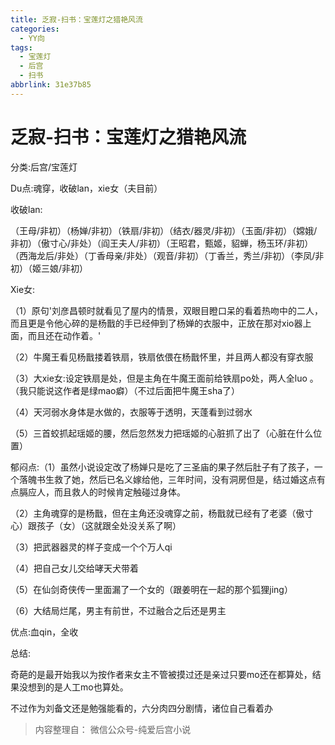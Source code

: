 ```yaml
---
title: 乏寂-扫书：宝莲灯之猎艳风流
categories:
  - YY向
tags:
  - 宝莲灯
  - 后宫
  - 扫书
abbrlink: 31e37b85
---
```

# 乏寂-扫书：宝莲灯之猎艳风流
分类:后宫/宝莲灯

Du点:魂穿，收破lan，xie女（夫目前）

收破lan:

（王母/非初）（杨婵/非初）（铁扇/非初）（结衣/器灵/非初）（玉面/非初）（嫦娥/非初）（傲寸心/非处）（阎王夫人/非初）（王昭君，甄姬，貂蝉，杨玉环/非初）（西海龙后/非处）（丁香母亲/非处）（观音/非初）（丁香兰，秀兰/非初）（李凤/非初）（姬三娘/非初）

Xie女:

（1）原句'刘彦昌顿时就看见了屋内的情景，双眼目瞪口呆的看着热吻中的二人，而且更是令他心碎的是杨戬的手已经伸到了杨婵的衣服中，正放在那对xio器上面，而且还在动作着。'

（2）牛魔王看见杨戬搂着铁扇，铁扇依偎在杨戬怀里，并且两人都没有穿衣服

（3）大xie女:设定铁扇是处，但是主角在牛魔王面前给铁扇po处，两人全luo
。（我只能说这作者是绿mao癖）（不过后面把牛魔王sha了）

（4）天河弱水身体是水做的，衣服等于透明，天蓬看到过弱水

（5）三首蛟抓起瑶姬的腰，然后忽然发力把瑶姬的心脏抓了出了（心脏在什么位置）

郁闷点:（1）虽然小说设定改了杨婵只是吃了三圣庙的果子然后肚子有了孩子，一个落魄书生救了她，然后已名义嫁给他，三年时间，没有洞房但是，结过婚这点有点膈应人，而且救人的时候肯定触碰过身体。

（2）主角魂穿的是杨戬，但在主角还没魂穿之前，杨戬就已经有了老婆（傲寸心）跟孩子（女）（这就跟全处没关系了啊）

（3）把武器器灵的样子变成一个个万人qi

（4）把自己女儿交给哮天犬带着

（5）在仙剑奇侠传一里面漏了一个女的（跟姜明在一起的那个狐狸jing）

（6）大结局烂尾，男主有前世，不过融合之后还是男主

优点:血qin，全收

总结:

奇葩的是最开始我以为按作者来女主不管被摸过还是亲过只要mo还在都算处，结果没想到的是人工mo也算处。

不过作为刘备文还是勉强能看的，六分肉四分剧情，诸位自己看着办


> 内容整理自： 微信公众号-纯爱后宫小说